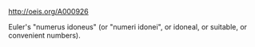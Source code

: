 http://oeis.org/A000926

Euler's "numerus idoneus" (or "numeri idonei", or idoneal, or suitable, or convenient numbers).

